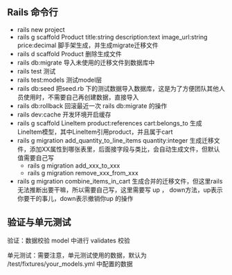 ## Rails 命令行
- rails new project
- rails g scaffold Product title:string description:text image_url:string price:decimal 脚手架生成，并生成migrate迁移文件
- rails d scaffold Product 删除生成文件
- rails db:migrate 导入未使用的迁移文件到数据库中
- rails test 测试
- rails test:models 测试model层
- rails db:seed 把seed.rb 下的测试数据导入数据库，这是为了方便团队其他人员使用时，不需要自己再创建数据，直接导入
- rails db:rollback 回滚最近一次 rails db:migrate 的操作
- rails dev:cache 开发环境开启缓存
- rails g scaffold LineItem product:references cart:belongs_to 生成LineItem模型，其中LineItem引用product，并且属于cart
- rails g migration add_quantity_to_line_items quantity:integer 生成迁移文件，添加XX属性到哪张表里，后面接字段与类比，会自动生成文件，但默认值需要自己写
  - rails g migration add_xxx_to_xxx
  - rails g migration remove_xxx_from_xxx
- rails g migration combine_items_in_cart 生成合并的迁移文件，但这里rails无法推断出要干嘛，所以需要自己写，这里需要写 up ， down方法，up表示你要干的事儿，down表示撤销你up 的操作
## 验证与单元测试
验证：数据校验
model 中进行 validates 校验

单元测试：需要注意，单元测试使用的数据，默认为 /test/fixtures/your_models.yml 中配置的数据
